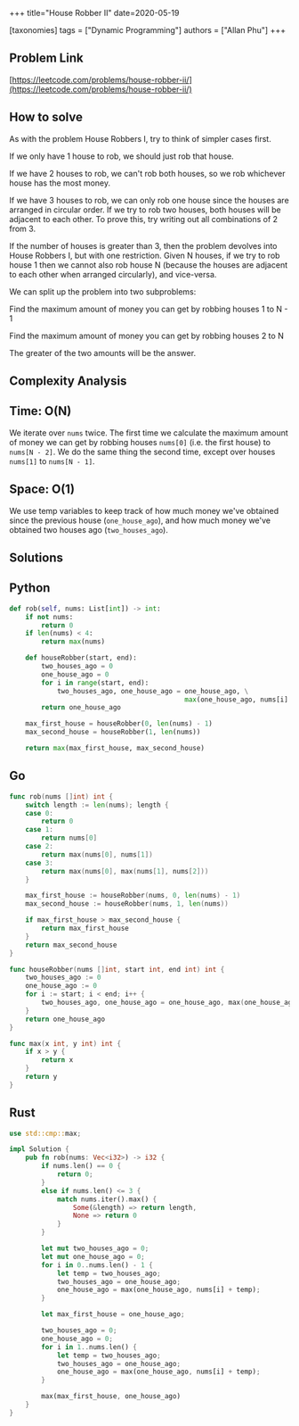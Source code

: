 +++
title="House Robber II"
date=2020-05-19

[taxonomies]
tags = ["Dynamic Programming"]
authors = ["Allan Phu"]
+++

## Problem Link

[https://leetcode.com/problems/house-robber-ii/](https://leetcode.com/problems/house-robber-ii/)

## How to solve

As with the problem House Robbers I, try to think of simpler cases first.

If we only have 1 house to rob, we should just rob that house.

If we have 2 houses to rob, we can't rob both houses, so we rob whichever house has the most money.

If we have 3 houses to rob, we can only rob one house since the houses are arranged in circular order. If we try to rob two houses, both houses will be adjacent to each other. To prove this, try writing out all combinations of 2 from 3.

If the number of houses is greater than 3, then the problem devolves into House Robbers I, but with one restriction. Given N houses, if we try to rob house 1 then we cannot also rob house N (because the houses are adjacent to each other when arranged circularly), and vice-versa.

We can split up the problem into two subproblems:

Find the maximum amount of money you can get by robbing houses 1 to N - 1

Find the maximum amount of money you can get by robbing houses 2 to N

The greater of the two amounts will be the answer.

## Complexity Analysis

## Time: O(N)

We iterate over `nums` twice. The first time we calculate the maximum amount of money we can get by robbing houses `nums[0]` (i.e. the first house) to `nums[N - 2]`. We do the same thing the second time, except over houses `nums[1]` to `nums[N - 1]`.

## Space: O(1)

We use temp variables to keep track of how much money we've obtained since the previous house (`one_house_ago`), and how much money we've obtained two houses ago (`two_houses_ago`).

## Solutions

## Python

``` python
def rob(self, nums: List[int]) -> int:
    if not nums:
        return 0
    if len(nums) < 4:
        return max(nums)

    def houseRobber(start, end):
        two_houses_ago = 0
        one_house_ago = 0
        for i in range(start, end):
            two_houses_ago, one_house_ago = one_house_ago, \
                                            max(one_house_ago, nums[i] + two_houses_ago)
        return one_house_ago

    max_first_house = houseRobber(0, len(nums) - 1)
    max_second_house = houseRobber(1, len(nums))

    return max(max_first_house, max_second_house)
```

## Go

``` go
func rob(nums []int) int {
    switch length := len(nums); length {
    case 0:
        return 0
    case 1:
        return nums[0]
    case 2:
        return max(nums[0], nums[1])
    case 3:
        return max(nums[0], max(nums[1], nums[2]))
    }

    max_first_house := houseRobber(nums, 0, len(nums) - 1)
    max_second_house := houseRobber(nums, 1, len(nums))

    if max_first_house > max_second_house {
        return max_first_house
    }
    return max_second_house
}

func houseRobber(nums []int, start int, end int) int {
    two_houses_ago := 0
    one_house_ago := 0
    for i := start; i < end; i++ {
        two_houses_ago, one_house_ago = one_house_ago, max(one_house_ago, nums[i] + two_houses_ago)
    }
    return one_house_ago
}

func max(x int, y int) int {
    if x > y {
        return x
    }
    return y
}
```

## Rust

``` rust
use std::cmp::max;

impl Solution {
    pub fn rob(nums: Vec<i32>) -> i32 {
        if nums.len() == 0 {
            return 0;
        }
        else if nums.len() <= 3 {
            match nums.iter().max() {
                Some(&length) => return length,
                None => return 0
            }
        }

        let mut two_houses_ago = 0;
        let mut one_house_ago = 0;
        for i in 0..nums.len() - 1 {
            let temp = two_houses_ago;
            two_houses_ago = one_house_ago;
            one_house_ago = max(one_house_ago, nums[i] + temp);
        }

        let max_first_house = one_house_ago;

        two_houses_ago = 0;
        one_house_ago = 0;
        for i in 1..nums.len() {
            let temp = two_houses_ago;
            two_houses_ago = one_house_ago;
            one_house_ago = max(one_house_ago, nums[i] + temp);
        }

        max(max_first_house, one_house_ago)
    }
}
```

